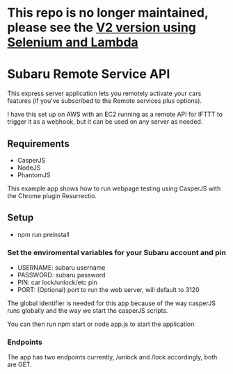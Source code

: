 # This repo is no longer maintained, please see the [V2 version using Selenium and Lambda](https://github.com/alanlekah/subaru-api-v2)

# Subaru Remote Service API

This express server application lets you remotely activate your cars features (if you've subscribed to the Remote services plus options).

I have this set up on AWS with an EC2 running as a remote API for IFTTT to trigger it as a webhook, but it can be used on any server as needed.


## Requirements
- CasperJS
- NodeJS
- PhantomJS

This example app shows how to run webpage testing using CasperJS with the Chrome plugin Resurrectio.

## Setup
- npm run preinstall

### Set the enviromental variables for your Subaru account and pin
- USERNAME: subaru username
- PASSWORD: subaru password
- PIN: car lock/unlock/etc pin
- PORT: (Optional) port to run the web server, will default to 3120

The global identifier is needed for this app because of the way casperJS runs globally and the way we start the casperJS scripts.

You can then run npm start or node app.js to start the application

### Endpoints

The app has two endpoints currently, /unlock and /lock accordingly, both are GET.
